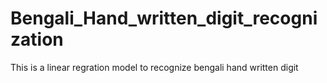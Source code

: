 # Bengali_Hand_written_digit_recognization
This is a linear regration model to recognize bengali hand written digit
